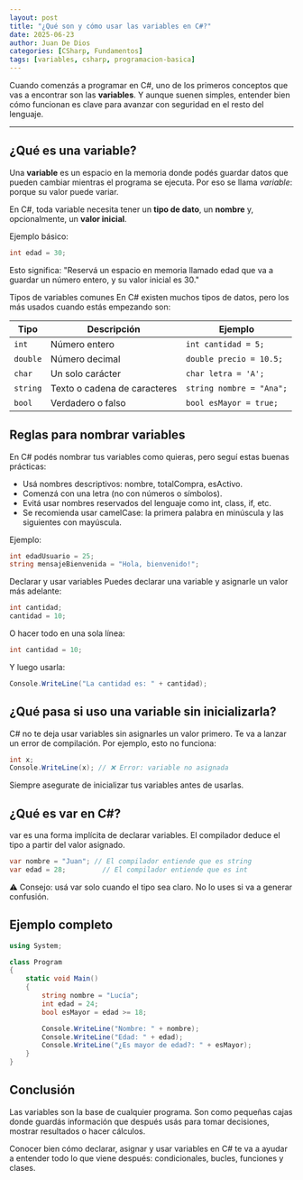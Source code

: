 ```yaml
---
layout: post
title: "¿Qué son y cómo usar las variables en C#?"
date: 2025-06-23
author: Juan De Dios
categories: [CSharp, Fundamentos]
tags: [variables, csharp, programacion-basica]
---
```


Cuando comenzás a programar en C#, uno de los primeros conceptos que vas a encontrar son las **variables**. Y aunque suenen simples, entender bien cómo funcionan es clave para avanzar con seguridad en el resto del lenguaje.

---

## ¿Qué es una variable?

Una **variable** es un espacio en la memoria donde podés guardar datos que pueden cambiar mientras el programa se ejecuta. Por eso se llama *variable*: porque su valor puede variar.

En C#, toda variable necesita tener un **tipo de dato**, un **nombre** y, opcionalmente, un **valor inicial**.

Ejemplo básico:

```csharp
int edad = 30;
```

Esto significa: "Reservá un espacio en memoria llamado edad que va a guardar un número entero, y su valor inicial es 30."

Tipos de variables comunes
En C# existen muchos tipos de datos, pero los más usados cuando estás empezando son:

| Tipo     | Descripción                  | Ejemplo                  |
| -------- | ---------------------------- | ------------------------ |
| `int`    | Número entero                | `int cantidad = 5;`      |
| `double` | Número decimal               | `double precio = 10.5;`  |
| `char`   | Un solo carácter             | `char letra = 'A';`      |
| `string` | Texto o cadena de caracteres | `string nombre = "Ana";` |
| `bool`   | Verdadero o falso            | `bool esMayor = true;`   |

## Reglas para nombrar variables
En C# podés nombrar tus variables como quieras, pero seguí estas buenas prácticas:

- Usá nombres descriptivos: nombre, totalCompra, esActivo.
- Comenzá con una letra (no con números o símbolos).
- Evitá usar nombres reservados del lenguaje como int, class, if, etc.
- Se recomienda usar camelCase: la primera palabra en minúscula y las siguientes con mayúscula.

Ejemplo:
```csharp
int edadUsuario = 25;
string mensajeBienvenida = "Hola, bienvenido!";
```
Declarar y usar variables
Puedes declarar una variable y asignarle un valor más adelante:
```csharp
int cantidad;
cantidad = 10;
```

O hacer todo en una sola línea:
```csharp
int cantidad = 10;
```

Y luego usarla:
```csharp
Console.WriteLine("La cantidad es: " + cantidad);
```

## ¿Qué pasa si uso una variable sin inicializarla?
C# no te deja usar variables sin asignarles un valor primero. Te va a lanzar un error de compilación. Por ejemplo, esto no funciona:
```csharp
int x;
Console.WriteLine(x); // ❌ Error: variable no asignada
```
Siempre asegurate de inicializar tus variables antes de usarlas.

## ¿Qué es var en C#?
var es una forma implícita de declarar variables. El compilador deduce el tipo a partir del valor asignado.
```csharp
var nombre = "Juan"; // El compilador entiende que es string
var edad = 28;         // El compilador entiende que es int
```
⚠️ Consejo: usá var solo cuando el tipo sea claro. No lo uses si va a generar confusión.


## Ejemplo completo
```csharp
using System;

class Program
{
    static void Main()
    {
        string nombre = "Lucía";
        int edad = 24;
        bool esMayor = edad >= 18;

        Console.WriteLine("Nombre: " + nombre);
        Console.WriteLine("Edad: " + edad);
        Console.WriteLine("¿Es mayor de edad?: " + esMayor);
    }
}
```

## Conclusión
Las variables son la base de cualquier programa. Son como pequeñas cajas donde guardás información que después usás para tomar decisiones, mostrar resultados o hacer cálculos.

Conocer bien cómo declarar, asignar y usar variables en C# te va a ayudar a entender todo lo que viene después: condicionales, bucles, funciones y clases.
